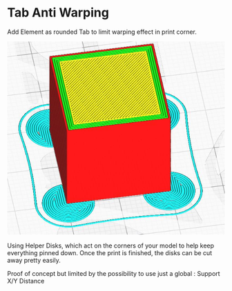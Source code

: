 # Tab Anti Warping
Add Element as rounded Tab to limit warping effect in print corner.

![Pastille](./images/pastille_anti_wrapping.JPG)

Using Helper Disks, which act on the corners of your model to help keep everything pinned down. Once the print is finished, the disks can be cut away pretty easily.


Proof of concept but limited by the possibility to use just a global : Support X/Y Distance
